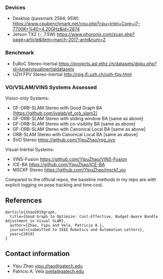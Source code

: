 ### Devices
- Desktop (passmark 2584, 95W) https://www.cpubenchmark.net/cpu.php?cpu=Intel+Core+i7-7700K+%40+4.20GHz&id=2874
- Jetson TX2 (-, 7.5W) https://www.phoronix.com/scan.php?page=article&item=march-2017-arm&num=2

### Benchmark
- EuRoC Stereo-Inertial https://projects.asl.ethz.ch/datasets/doku.php?id=kmavvisualinertialdatasets
- UZH FPV Stereo-Inertial http://rpg.ifi.uzh.ch/uzh-fpv.html

### VO/VSLAM/VINS Systems Assessed

Vision-only Systems:
- GF-ORB-SLAM Stereo with Good Graph BA [https://github.com/ivalab/gf_orb_slam2]
- GF-ORB-SLAM Stereo with sliding window BA [same as above]
- GF-ORB-SLAM Stereo with co-visiblity BA [same as above]
- GF-ORB-SLAM Stereo with Canonical Local BA [same as above]
- ORB-SLAM Stereo with Canonical Local BA [same as above]
- SVO Stereo https://github.com/YipuZhao/rpg_svo

Visual-Inertial Systems:
- VINS-Fusion https://github.com/YipuZhao/VINS-Fusion
- ICE-BA https://github.com/YipuZhao/ICE-BA
- MSCKF Stereo https://github.com/YipuZhao/msckf_vio

Compared to the official repos, the baseline methods in my repo are with explicit logging on pose tracking and time cost.


## References

	@article{zhao2019graph,
	  title={Good Graph to Optimize: Cost-Effective, Budget-Aware Bundle Adjustment in Visual SLAM},
	  author={Zhao, Yipu and Vela, Patricio A.},
	  journal={submitted to IEEE Robotics and Automation Letters},
	  year={2019}
	}	

## Contact information

- Yipu Zhao		yipu.zhao@gatech.edu
- Patricio A. Vela	pvela@gatech.edu
